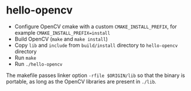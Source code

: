# hello-opencv

- Configure OpenCV cmake with a custom `CMAKE_INSTALL_PREFIX`, for example `CMAKE_INSTALL_PREFIX=install`
- Build OpenCV (`make` and `make install`)
- Copy `lib` and `include` from `build/install` directory to `hello-opencv` directory
- Run `make`
- Run `./hello-opencv`

The makefile passes linker option `-rfile $ORIGIN/lib` so that the binary is portable, as long as the OpenCV libraries are present in `./lib`.
